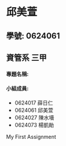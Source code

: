 # 邱美萱

## 學號: 0624061

## 資管系 三甲

#### 專題名稱: 

#### 小組成員:
* 0624017 薛日仁
* 0624061 邱美萱
* 0624027 陳水墻
* 0624073 楊凱勛

My First Assignment
